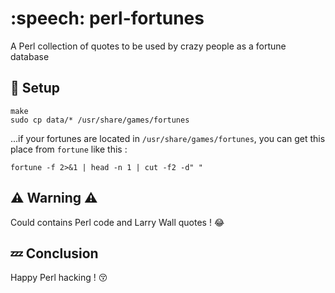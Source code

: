 # :speech: perl-fortunes
A Perl collection of quotes to be used by crazy people as a fortune database 

## :hammer: Setup
```
make
sudo cp data/* /usr/share/games/fortunes
```

...if your fortunes are located in `/usr/share/games/fortunes`, you can get this place from `fortune` like this : 
```
fortune -f 2>&1 | head -n 1 | cut -f2 -d" "
```

## :warning: Warning :warning: 
Could contains Perl code and Larry Wall quotes ! :joy:

## :zzz: Conclusion
Happy Perl hacking ! :kissing_closed_eyes:
